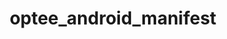 ---
parent_project: optee
permalink: /engineering/projects/optee/optee_android_manifest/
project_link_name: optee_android_manifest
project_url: https://github.com/linaro-swg/optee_android_manifest
statsAvailable: 'true'
title: optee_android_manifest
---